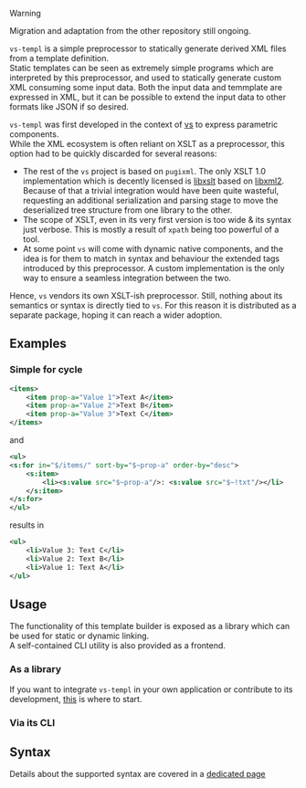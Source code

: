 > [!WARNING]  
> Migration and adaptation from the other repository still ongoing.

`vs-templ` is a simple preprocessor to statically generate derived XML files from a template definition.  
Static templates can be seen as extremely simple programs which are interpreted by this preprocessor, and used to statically generate custom XML consuming some input data. Both the input data and temmplate are expressed in XML, but it can be possible to extend the input data to other formats like JSON if so desired.  

`vs-templ` was first developed in the context of [vs](https://github.com/karurochori/vs-fltk) to express parametric components.  
While the XML ecosystem is often reliant on XSLT as a preprocessor, this option had to be quickly discarded for several reasons:

- The rest of the `vs` project is based on `pugixml`. The only XSLT 1.0 implementation which is decently licensed is [libxslt](https://gitlab.gnome.org/GNOME/libxslt) based on [libxml2](https://gitlab.gnome.org/GNOME/libxml2).  
  Because of that a trivial integration would have been quite wasteful, requesting an additional serialization and parsing stage to move the deserialized tree structure from one library to the other.
- The scope of XSLT, even in its very first version is too wide & its syntax just verbose. This is mostly a result of `xpath` being too powerful of a tool.
- At some point `vs` will come with dynamic native components, and the idea is for them to match in syntax and behaviour the extended tags introduced by this preprocessor. A custom implementation is the only way to ensure a seamless integration between the two.

Hence, `vs` vendors its own XSLT-ish preprocessor. Still, nothing about its semantics or syntax is directly tied to `vs`. For this reason it is distributed as a separate package, hoping it can reach a wider adoption.

## Examples

### Simple for cycle
```xml
<items>
    <item prop-a="Value 1">Text A</item>
    <item prop-a="Value 2">Text B</item>
    <item prop-a="Value 3">Text C</item>
</items>
```

and 

```xml
<ul>
<s:for in="$/items/" sort-by="$~prop-a" order-by="desc">
    <s:item>
        <li><s:value src="$~prop-a"/>: <s:value src="$~!txt"/></li>
    </s:item>
</s:for>
</ul>
```

results in

```xml
<ul>
    <li>Value 3: Text C</li>
    <li>Value 2: Text B</li>
    <li>Value 1: Text A</li>
</ul>
```

## Usage
The functionality of this template builder is exposed as a library which can be used for static or dynamic linking.  
A self-contained CLI utility is also provided as a frontend.

### As a library
If you want to integrate `vs-templ` in your own application or contribute to its development, [this](./docs/for-developers.md) is where to start.

### Via its CLI

## Syntax
Details about the supported syntax are covered in a [dedicated page](./docs/syntax.md)